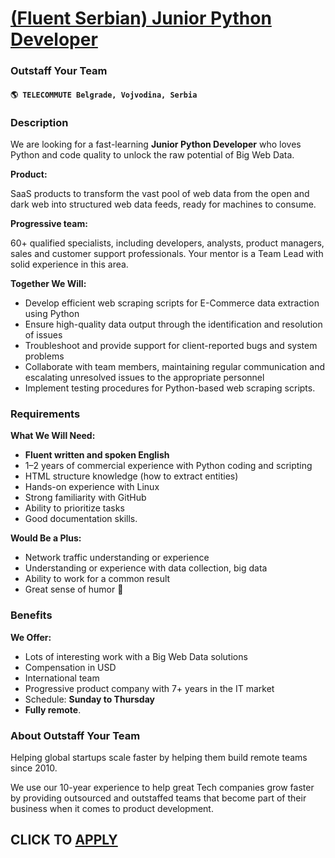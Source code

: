 # [(Fluent Serbian) Junior Python Developer](https://www.remotewlb.com/apply/fluent-serbian-junior-python-developer-81166)  
### Outstaff Your Team  
#### `🌎 TELECOMMUTE Belgrade, Vojvodina, Serbia`  

### **Description**

We are looking for a fast-learning **Junior Python Developer** who loves Python and code quality to unlock the raw potential of Big Web Data.

 **Product:**

SaaS products to transform the vast pool of web data from the open and dark web into structured web data feeds, ready for machines to consume.

**Progressive team:**

60+ qualified specialists, including developers, analysts, product managers, sales and customer support professionals. Your mentor is a Team Lead with solid experience in this area.

 **Together We Will:**

  * Develop efficient web scraping scripts for E-Commerce data extraction using Python
  * Ensure high-quality data output through the identification and resolution of issues
  * Troubleshoot and provide support for client-reported bugs and system problems
  * Collaborate with team members, maintaining regular communication and escalating unresolved issues to the appropriate personnel
  * Implement testing procedures for Python-based web scraping scripts.

### **Requirements**

 **What We Will Need:**

  * **Fluent written and spoken English**
  * 1–2 years of commercial experience with Python coding and scripting 
  * HTML structure knowledge (how to extract entities)
  * Hands-on experience with Linux
  * Strong familiarity with GitHub
  * Ability to prioritize tasks 
  * Good documentation skills. 

**Would Be a Plus:**

  * Network traffic understanding or experience 
  * Understanding or experience with data collection, big data
  * Ability to work for a common result
  * Great sense of humor 🙂

### **Benefits**

 **We Offer:**

  * Lots of interesting work with a Big Web Data solutions
  * Compensation in USD
  * International team
  * Progressive product company with 7+ years in the IT market
  * Schedule: **Sunday to Thursday**
  * **Fully remote**.

### **About Outstaff Your Team**

Helping global startups scale faster by helping them build remote teams since 2010.

We use our 10-year experience to help great Tech companies grow faster by providing outsourced and outstaffed teams that become part of their business when it comes to product development.

  
## CLICK TO [APPLY](https://www.remotewlb.com/apply/fluent-serbian-junior-python-developer-81166)

